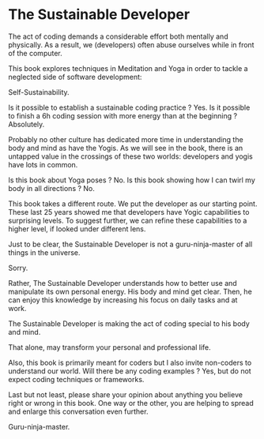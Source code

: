 # The Sustainable Developer

The act of coding demands a considerable effort both mentally and physically. As a result, we (developers) often abuse ourselves while in front of the computer. 

This book explores techniques in Meditation and Yoga in order to tackle a neglected side of software development: 

Self-Sustainability. 

Is it possible to establish a sustainable coding practice ? Yes. Is it possible to finish a 6h coding session with more energy than at the beginning ? Absolutely.  

Probably no other culture has dedicated more time in understanding the body and mind as have the Yogis. As we will see in the book, there is an untapped value in the crossings of these two worlds: developers and yogis have lots in common. 

Is this book about Yoga poses ? No. Is this book showing how I can twirl my body in all directions ? No. 

This book takes a different route. We put the developer as our starting point. These last 25 years showed me that developers have Yogic capabilities to surprising levels. To suggest further, we can refine these capabilities to a higher level, if looked under different lens.

Just to be clear, the Sustainable Developer is not a guru-ninja-master of all things in the universe. 

Sorry. 
 
Rather, The Sustainable Developer understands how to better use and manipulate its own personal energy. His body and mind get clear. Then, he can enjoy this knowledge by increasing his focus on daily tasks and at work. 

The Sustainable Developer is making the act of coding special to his body and mind. 

That alone, may transform your personal and professional life.    

Also, this book is primarily meant for coders but I also invite non-coders to understand our world. Will there be any coding examples ? Yes, but do not expect coding techniques or frameworks.  

Last but not least, please share your opinion about anything you believe right or wrong in this book. One way or the other, you are helping to spread and enlarge this conversation even further. 

Guru-ninja-master.